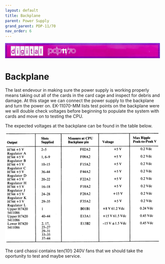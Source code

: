 ```yaml
---
layout: default
title: Backplane
parent: Power Supply
grand_parent: PDP-11/70
nav_order: 6
---
```


![](../../../assets/images/pdp-11-70/2021-03-17_09.56_Cabinet_header-1-768x75.jpg)

# Backplane

The last endevour in making sure the power supply is working properly means taking out all of the cards in the card cage and inspect for debris and damage. At this stage we can connect the power supply to the backplane and turn the power on. EK-11070-MM lists test points on the backplane were we will double check voltages before beginning to populate the system with cards and move on to testing the CPU.

The expected voltages at the backplane can be found in the table below.

![](../../../assets/images/pdp-11-70/EK-11070-MM-002_Table_3.1-1024x726.png)

The card chassi contains ten(10!) 240V fans that we should take the oportunity to test and maybe service.
